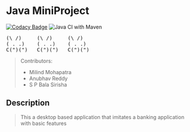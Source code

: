 # Java MiniProject
[![Codacy Badge](https://app.codacy.com/project/badge/Grade/7855b7a0e3f0437a9d9c323fbb9b53e5)](https://www.codacy.com?utm_source=github.com&amp;utm_medium=referral&amp;utm_content=99002670/Java-MiniProject&amp;utm_campaign=Badge_Grade)
![Java CI with Maven](https://github.com/99002670/Java-MiniProject/workflows/Java%20CI%20with%20Maven/badge.svg)
<pre>
(\ /)	  (\ /)     (\ /)
( . .)	  ( . .)    ( . .)	
C(")(")	  C(")(")   C(")(")	
</pre>
> Contributors:
> - Milind Mohapatra
> - Anubhav Reddy
> - S P Bala Sirisha

## Description
> This a desktop based application that imitates a banking application with basic features
